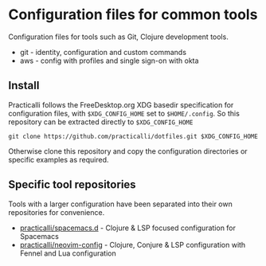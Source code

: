 # Configuration files for common tools

Configuration files for tools such as Git, Clojure development tools.

* git - identity, configuration and custom commands
* aws - config with profiles and single sign-on with okta


## Install

Practicalli follows the FreeDesktop.org XDG basedir specification for configuration files, with `$XDG_CONFIG_HOME` set to `$HOME/.config`. So this repository can be extracted directly to `$XDG_CONFIG_HOME`

```
git clone https://github.com/practicalli/dotfiles.git $XDG_CONFIG_HOME
```

Otherwise clone this repository and copy the configuration directories or specific examples as required.


## Specific tool repositories

Tools with a larger configuration have been separated into their own repositories for convenience.

* [practicalli/spacemacs.d](https://github.com/practicalli/spacemacs.d/) - Clojure & LSP focused configuration for Spacemacs
* [practicalli/neovim-config](https://github.com/practicalli/neovim-config) - Clojure, Conjure & LSP configuration with Fennel and Lua configuration
